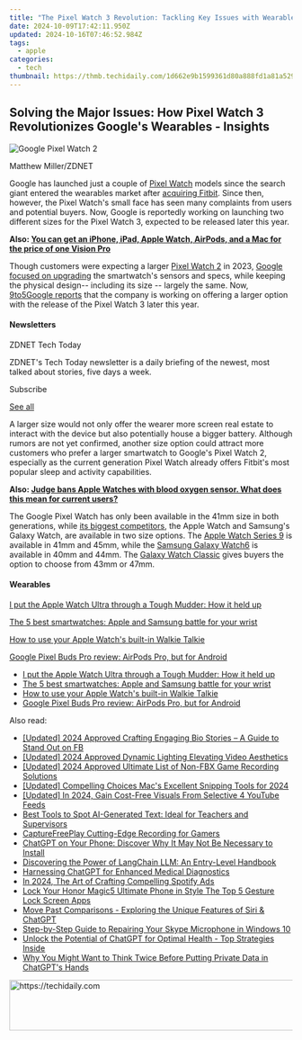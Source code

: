 ```yaml
---
title: "The Pixel Watch 3 Revolution: Tackling Key Issues with Wearables at Google, According to ZDNet"
date: 2024-10-09T17:42:11.950Z
updated: 2024-10-16T07:46:52.984Z
tags:
  - apple
categories:
  - tech
thumbnail: https://thmb.techidaily.com/1d662e9b1599361d80a888fd1a81a529179f95c0fe44fe20c4f91438bc57f9cb.jpg
---
```


## Solving the Major Issues: How Pixel Watch 3 Revolutionizes Google's Wearables - Insights

![Google Pixel Watch 2](https://www.zdnet.com/a/img/resize/e44f8f30c709ecb449a78294328bf5f01bf1d292/2023/10/10/4b9521ed-9c04-4c62-a92e-b03ee1503dc8/google-pixel-watch-2.jpg?auto=webp&width=1280)

Matthew Miller/ZDNET

Google has launched just a couple of [Pixel Watch](https://shop-links.co/link/?url=https%3A%2F%2Fwww.bestbuy.com%2Fsite%2Fgoogle-pixel-watch-2-matte-black-smartwatch-with-obsidian-active-band-wi-fi-matte-black%2F6559637.p%3FskuId%3D6559637&publisher_slug=itechdaily19598&exclusive=1) models since the search giant entered the wearables market after [acquiring Fitbit](https://www.zdnet.com/article/googles-2-1-billion-purchase-of-fitbit-is-complete/). Since then, however, the Pixel Watch's small face has seen many complaints from users and potential buyers. Now, Google is reportedly working on launching two different sizes for the Pixel Watch 3, expected to be released later this year. 

**Also: [You can get an iPhone, iPad, Apple Watch, AirPods, and a Mac for the price of one Vision Pro](https://www.zdnet.com/article/you-can-get-an-iphone-ipad-apple-watch-airpods-and-a-mac-for-the-price-of-one-vision-pro/)**

Though customers were expecting a larger [Pixel Watch 2](https://www.zdnet.com/article/google-pixel-watch-2-review/) in 2023, [Google focused on upgrading](https://www.zdnet.com/article/google-pixel-watch-2-vs-pixel-watch/) the smartwatch's sensors and specs, while keeping the physical design-- including its size -- largely the same. Now, [9to5Google reports](https://9to5google.com/2024/01/19/source-pixel-watch-3/) that the company is working on offering a larger option with the release of the Pixel Watch 3 later this year. 

#### Newsletters

ZDNET Tech Today

ZDNET's Tech Today newsletter is a daily briefing of the newest, most talked about stories, five days a week.

 Subscribe

[See all](https://www.zdnet.com/newsletters/)

A larger size would not only offer the wearer more screen real estate to interact with the device but also potentially house a bigger battery. Although rumors are not yet confirmed, another size option could attract more customers who prefer a larger smartwatch to Google's Pixel Watch 2, especially as the current generation Pixel Watch already offers Fitbit's most popular sleep and activity capabilities.

**Also: [Judge bans Apple Watches with blood oxygen sensor. What does this mean for current users?](https://www.zdnet.com/article/apple-removes-blood-oxygen-sensor-from-new-watches-what-does-this-mean-for-current-users/)**

The Google Pixel Watch has only been available in the 41mm size in both generations, while [its biggest competitors](https://www.zdnet.com/article/google-pixel-watch-2-vs-apple-watch-series-9/), the Apple Watch and Samsung's Galaxy Watch, are available in two size options. The [Apple Watch Series 9](https://apple.sjv.io/c/159047/435031/7613?&sharedid=zdnet&partnerpropertyid=1980086&u=https%3A%2F%2Fwww.apple.com%2Fshop%2Fbuy-watch%2Fapple-watch&subId1=zd-%5F%5FCOM%5FCLICK%5FID%5F%5F-dtp) is available in 41mm and 45mm, while the [Samsung Galaxy Watch6](https://shop-links.co/link/?url=https%3A%2F%2Fwww.samsung.com%2Fus%2Fwatches%2Fgalaxy-watch6%2Fbuy%2F%3FmodelCode%3DSM-R930NZEDXAA&publisher_slug=itechdaily19598&exclusive=1) is available in 40mm and 44mm. The [Galaxy Watch Classic](https://shop-links.co/link/?url=https%3A%2F%2Fwww.samsung.com%2Fus%2Fwatches%2Fgalaxy-watch6%2Fbuy%2F%3FmodelCode%3DSM-R930NZEDXAA&publisher_slug=itechdaily19598&exclusive=1) gives buyers the option to choose from 43mm or 47mm. 

#### Wearables

[I put the Apple Watch Ultra through a Tough Mudder: How it held up](https://www.zdnet.com/article/apple-watch-ultra-review/ "I put the Apple Watch Ultra through a Tough Mudder: How it held up")

[The 5 best smartwatches: Apple and Samsung battle for your wrist](https://www.zdnet.com/article/best-smartwatch/ "The 5 best smartwatches: Apple and Samsung battle for your wrist")

[How to use your Apple Watch's built-in Walkie Talkie](https://www.zdnet.com/article/how-to-use-your-apple-watchs-built-in-walkie-talkie/ "How to use your Apple Watch's built-in Walkie Talkie")

[Google Pixel Buds Pro review: AirPods Pro, but for Android](https://www.zdnet.com/article/google-pixel-buds-pro-review/ "Google Pixel Buds Pro review: AirPods Pro, but for Android")

* [I put the Apple Watch Ultra through a Tough Mudder: How it held up](https://www.zdnet.com/article/apple-watch-ultra-review/ "I put the Apple Watch Ultra through a Tough Mudder: How it held up")
* [The 5 best smartwatches: Apple and Samsung battle for your wrist](https://www.zdnet.com/article/best-smartwatch/ "The 5 best smartwatches: Apple and Samsung battle for your wrist")
* [How to use your Apple Watch's built-in Walkie Talkie](https://www.zdnet.com/article/how-to-use-your-apple-watchs-built-in-walkie-talkie/ "How to use your Apple Watch's built-in Walkie Talkie")
* [Google Pixel Buds Pro review: AirPods Pro, but for Android](https://www.zdnet.com/article/google-pixel-buds-pro-review/ "Google Pixel Buds Pro review: AirPods Pro, but for Android")

<ins class="adsbygoogle"
     style="display:block"
     data-ad-format="autorelaxed"
     data-ad-client="ca-pub-7571918770474297"
     data-ad-slot="1223367746"></ins>

<ins class="adsbygoogle"
     style="display:block"
     data-ad-client="ca-pub-7571918770474297"
     data-ad-slot="8358498916"
     data-ad-format="auto"
     data-full-width-responsive="true"></ins>

<span class="atpl-alsoreadstyle">Also read:</span>
<div><ul>
<li><a href="https://facebook-video-content.techidaily.com/updated-2024-approved-crafting-engaging-bio-stories-a-guide-to-stand-out-on-fb/"><u>[Updated] 2024 Approved Crafting Engaging Bio Stories – A Guide to Stand Out on FB</u></a></li>
<li><a href="https://youtube-docs.techidaily.com/ed-2024-approved-dynamic-lighting-elevating-video-aesthetics/"><u>[Updated] 2024 Approved Dynamic Lighting Elevating Video Aesthetics</u></a></li>
<li><a href="https://video-screen-grab.techidaily.com/updated-2024-approved-ultimate-list-of-non-fbx-game-recording-solutions/"><u>[Updated] 2024 Approved Ultimate List of Non-FBX Game Recording Solutions</u></a></li>
<li><a href="https://visual-screen-recording.techidaily.com/updated-compelling-choices-macs-excellent-snipping-tools-for-2024/"><u>[Updated] Compelling Choices Mac's Excellent Snipping Tools for 2024</u></a></li>
<li><a href="https://youtube-web.techidaily.com/ed-in-2024-gain-cost-free-visuals-from-selective-4-youtube-feeds/"><u>[Updated] In 2024, Gain Cost-Free Visuals From Selective 4 YouTube Feeds</u></a></li>
<li><a href="https://tech-haven.techidaily.com/best-tools-to-spot-ai-generated-text-ideal-for-teachers-and-supervisors/"><u>Best Tools to Spot AI-Generated Text: Ideal for Teachers and Supervisors</u></a></li>
<li><a href="https://screen-video-capture.techidaily.com/capturefreeplay-cutting-edge-recording-for-gamers/"><u>CaptureFreePlay Cutting-Edge Recording for Gamers</u></a></li>
<li><a href="https://tech-haven.techidaily.com/chatgpt-on-your-phone-discover-why-it-may-not-be-necessary-to-install/"><u>ChatGPT on Your Phone: Discover Why It May Not Be Necessary to Install</u></a></li>
<li><a href="https://tech-haven.techidaily.com/discovering-the-power-of-langchain-llm-an-entry-level-handbook/"><u>Discovering the Power of LangChain LLM: An Entry-Level Handbook</u></a></li>
<li><a href="https://tech-haven.techidaily.com/harnessing-chatgpt-for-enhanced-medical-diagnostics/"><u>Harnessing ChatGPT for Enhanced Medical Diagnostics</u></a></li>
<li><a href="https://some-skills.techidaily.com/in-2024-the-art-of-crafting-compelling-spotify-ads/"><u>In 2024, The Art of Crafting Compelling Spotify Ads</u></a></li>
<li><a href="https://unlock-android.techidaily.com/lock-your-honor-magic5-ultimate-phone-in-style-the-top-5-gesture-lock-screen-apps-by-drfone-android/"><u>Lock Your Honor Magic5 Ultimate Phone in Style The Top 5 Gesture Lock Screen Apps</u></a></li>
<li><a href="https://tech-haven.techidaily.com/move-past-comparisons-exploring-the-unique-features-of-siri-and-chatgpt/"><u>Move Past Comparisons - Exploring the Unique Features of Siri & ChatGPT</u></a></li>
<li><a href="https://sound-issues.techidaily.com/step-by-step-guide-to-repairing-your-skype-microphone-in-windows-10/"><u>Step-by-Step Guide to Repairing Your Skype Microphone in Windows 10</u></a></li>
<li><a href="https://tech-haven.techidaily.com/unlock-the-potential-of-chatgpt-for-optimal-health-top-strategies-inside/"><u>Unlock the Potential of ChatGPT for Optimal Health - Top Strategies Inside</u></a></li>
<li><a href="https://tech-haven.techidaily.com/why-you-might-want-to-think-twice-before-putting-private-data-in-chatgpts-hands/"><u>Why You Might Want to Think Twice Before Putting Private Data in ChatGPT's Hands</u></a></li>
</ul></div>

<!-- affiliate ads begin -->
<a href="https://appsumo.8odi.net/c/5597632/2137379/7443" target="_top" id="2137379">
  <img src="//a.impactradius-go.com/display-ad/7443-2137379" border="0" alt="https://techidaily.com" width="728" height="90"/>
</a>
<img height="0" width="0" src="https://appsumo.8odi.net/i/5597632/2137379/7443" style="position:absolute;visibility:hidden;" border="0" />
<!-- affiliate ads end -->

